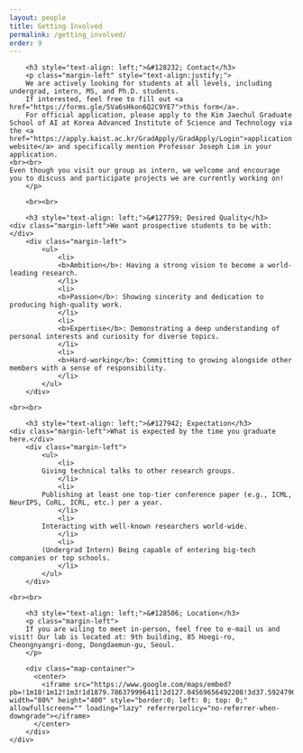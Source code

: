 ```yaml
---
layout: people
title: Getting Involved
permalink: /getting_involved/
order: 9
---
```


<div class='container'>
  <div class='row'>
    <div class='col-lg-1'></div>
        <div class='col-lg-10'>
        <!--p>
        We are welcoming self-motivated prospective students to contact us to join our lab!
	</p>
	<p>
        Our lab's core values are passion and dedication toward research on agents that can learn. Our style of research is collaborative and thorough, as we aim to produce high-quality, interesting works we can be collectively proud of. Apply to our group without worrying about starting late or your background! Even though you visit our group as an intern, we encourage discussing and participating projects.
        We target to be the best and support each other.
        We believe in fostering a collaborative environment where everyone's ideas are valued and where each team member is encouraged to contribute to the overall success of the project.
        We place a strong emphasis on excellence, and we strive to produce high-quality work that pushes the boundaries of what is possible.
        </p-->

        <h3 style="text-align: left;">&#128232; Contact</h3>
        <p class="margin-left" style="text-align:justify;">
        We are actively looking for students at all levels, including undergrad, intern, MS, and Ph.D. students.
        If interested, feel free to fill out <a href="https://forms.gle/5Va6sHkon6Q2C9YE7">this form</a>.
        For official application, please apply to the Kim Jaechul Graduate School of AI at Korea Advanced Institute of Science and Technology via the <a href="https://apply.kaist.ac.kr/GradApply/GradApply/Login">application website</a> and specifically mention Professor Joseph Lim in your application.
	<br><br>
	Even though you visit our group as intern, we welcome and encourage you to discuss and participate projects we are currently working on!
        </p>

        <br><br>

        <h3 style="text-align: left;">&#127759; Desired Quality</h3>
	<div class="margin-left">We want prospective students to be with:</div>
        <div class="margin-left">
            <ul>
                <li>
                <b>Ambition</b>: Having a strong vision to become a world-leading research.
                </li>
                <li>
                <b>Passion</b>: Showing sincerity and dedication to producing high-quality work.
                </li>
                <li>
                <b>Expertise</b>: Demonstrating a deep understanding of personal interests and curiosity for diverse topics.
                </li>
                <li>
                <b>Hard-working</b>: Committing to growing alongside other members with a sense of responsibility.
                </li>
            </ul>
        </div>

	<br><br>

        <h3 style="text-align: left;">&#127942; Expectation</h3>
	<div class="margin-left">What is expected by the time you graduate here.</div>
        <div class="margin-left">
            <ul>
                <li>
            Giving technical talks to other research groups.
                </li>
                <li>
            Publishing at least one top-tier conference paper (e.g., ICML, NeurIPS, CoRL, ICRL, etc.) per a year.
                </li>
                <li>
            Interacting with well-known researchers world-wide.
                </li>
                <li>
            (Undergrad Intern) Being capable of entering big-tech companies or top schools.
                </li>
            </ul>
        </div>

	<br><br>

        <h3 style="text-align: left;">&#128506; Location</h3>
        <p class="margin-left">
        If you are wiling to meet in-person, feel free to e-mail us and visit! Our lab is located at: 9th building, 85 Hoegi-ro, Cheongnyangri-dong, Dongdaemun-gu, Seoul.
        </p>

        <div class="map-container">
          <center>
            <iframe src="https://www.google.com/maps/embed?pb=!1m18!1m12!1m3!1d1879.786379996411!2d127.04569656492208!3d37.59247900925209!2m3!1f0!2f0!3f0!3m2!1i1024!2i768!4f13.1!3m3!1m2!1s0x357cbb644204398b%3A0xf00723351f96d8c8!2sKAIST%20College%20of%20Business!5e0!3m2!1sen!2skr!4v1678033798242!5m2!1sen!2skr" width="80%" height="400" style="border:0; left: 0; top: 0;" allowfullscreen="" loading="lazy" referrerpolicy="no-referrer-when-downgrade"></iframe>
          </center>
        </div>
    </div>
  </div>
</div>
